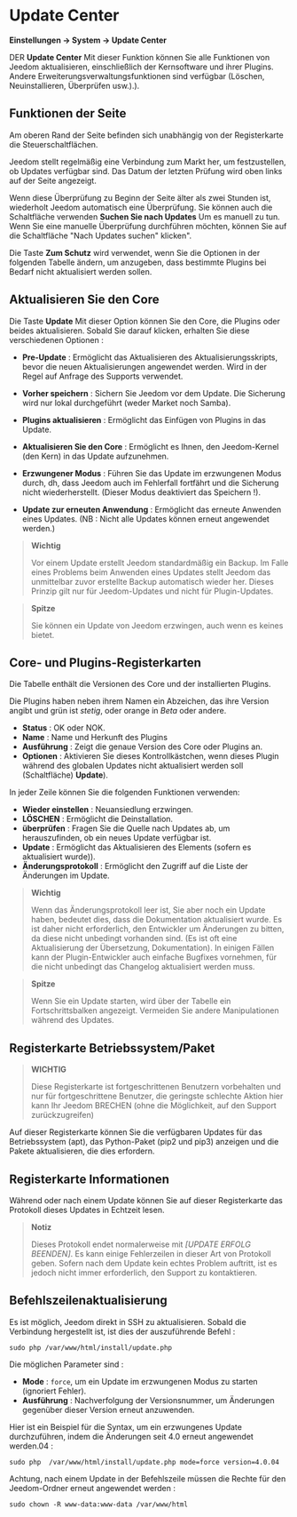 # Update Center
**Einstellungen → System → Update Center**


DER **Update Center** Mit dieser Funktion können Sie alle Funktionen von Jeedom aktualisieren, einschließlich der Kernsoftware und ihrer Plugins.
Andere Erweiterungsverwaltungsfunktionen sind verfügbar (Löschen, Neuinstallieren, Überprüfen usw.).).


## Funktionen der Seite

Am oberen Rand der Seite befinden sich unabhängig von der Registerkarte die Steuerschaltflächen.

Jeedom stellt regelmäßig eine Verbindung zum Markt her, um festzustellen, ob Updates verfügbar sind. Das Datum der letzten Prüfung wird oben links auf der Seite angezeigt.

Wenn diese Überprüfung zu Beginn der Seite älter als zwei Stunden ist, wiederholt Jeedom automatisch eine Überprüfung.
Sie können auch die Schaltfläche verwenden **Suchen Sie nach Updates** Um es manuell zu tun.
Wenn Sie eine manuelle Überprüfung durchführen möchten, können Sie auf die Schaltfläche "Nach Updates suchen" klicken".

Die Taste **Zum Schutz** wird verwendet, wenn Sie die Optionen in der folgenden Tabelle ändern, um anzugeben, dass bestimmte Plugins bei Bedarf nicht aktualisiert werden sollen.

## Aktualisieren Sie den Core

Die Taste **Update** Mit dieser Option können Sie den Core, die Plugins oder beides aktualisieren.
Sobald Sie darauf klicken, erhalten Sie diese verschiedenen Optionen :
- **Pre-Update** : Ermöglicht das Aktualisieren des Aktualisierungsskripts, bevor die neuen Aktualisierungen angewendet werden. Wird in der Regel auf Anfrage des Supports verwendet.
- **Vorher speichern** : Sichern Sie Jeedom vor dem Update. Die Sicherung wird nur lokal durchgeführt (weder Market noch Samba).
- **Plugins aktualisieren** : Ermöglicht das Einfügen von Plugins in das Update.
- **Aktualisieren Sie den Core** : Ermöglicht es Ihnen, den Jeedom-Kernel (den Kern) in das Update aufzunehmen.

- **Erzwungener Modus** : Führen Sie das Update im erzwungenen Modus durch, dh, dass Jeedom auch im Fehlerfall fortfährt und die Sicherung nicht wiederherstellt. (Dieser Modus deaktiviert das Speichern !).
- **Update zur erneuten Anwendung** : Ermöglicht das erneute Anwenden eines Updates. (NB : Nicht alle Updates können erneut angewendet werden.)

> **Wichtig**
>
> Vor einem Update erstellt Jeedom standardmäßig ein Backup. Im Falle eines Problems beim Anwenden eines Updates stellt Jeedom das unmittelbar zuvor erstellte Backup automatisch wieder her. Dieses Prinzip gilt nur für Jeedom-Updates und nicht für Plugin-Updates.

> **Spitze**
>
> Sie können ein Update von Jeedom erzwingen, auch wenn es keines bietet.

## Core- und Plugins-Registerkarten

Die Tabelle enthält die Versionen des Core und der installierten Plugins.

Die Plugins haben neben ihrem Namen ein Abzeichen, das ihre Version angibt und grün ist *stetig*, oder orange in *Beta* oder andere.

- **Status** : OK oder NOK.
- **Name** : Name und Herkunft des Plugins
- **Ausführung** : Zeigt die genaue Version des Core oder Plugins an.
- **Optionen** : Aktivieren Sie dieses Kontrollkästchen, wenn dieses Plugin während des globalen Updates nicht aktualisiert werden soll (Schaltfläche) **Update**).

In jeder Zeile können Sie die folgenden Funktionen verwenden:

- **Wieder einstellen** : Neuansiedlung erzwingen.
- **LÖSCHEN** : Ermöglicht die Deinstallation.
- **überprüfen** : Fragen Sie die Quelle nach Updates ab, um herauszufinden, ob ein neues Update verfügbar ist.
- **Update** : Ermöglicht das Aktualisieren des Elements (sofern es aktualisiert wurde)).
- **Änderungsprotokoll** : Ermöglicht den Zugriff auf die Liste der Änderungen im Update.

> **Wichtig**
>
> Wenn das Änderungsprotokoll leer ist, Sie aber noch ein Update haben, bedeutet dies, dass die Dokumentation aktualisiert wurde. Es ist daher nicht erforderlich, den Entwickler um Änderungen zu bitten, da diese nicht unbedingt vorhanden sind. (Es ist oft eine Aktualisierung der Übersetzung, Dokumentation).
> In einigen Fällen kann der Plugin-Entwickler auch einfache Bugfixes vornehmen, für die nicht unbedingt das Changelog aktualisiert werden muss.

> **Spitze**
>
> Wenn Sie ein Update starten, wird über der Tabelle ein Fortschrittsbalken angezeigt. Vermeiden Sie andere Manipulationen während des Updates.

## Registerkarte Betriebssystem/Paket

> **WICHTIG**
>
> Diese Registerkarte ist fortgeschrittenen Benutzern vorbehalten und nur für fortgeschrittene Benutzer, die geringste schlechte Aktion hier kann Ihr Jeedom BRECHEN (ohne die Möglichkeit, auf den Support zurückzugreifen)

Auf dieser Registerkarte können Sie die verfügbaren Updates für das Betriebssystem (apt), das Python-Paket (pip2 und pip3) anzeigen und die Pakete aktualisieren, die dies erfordern. 

## Registerkarte Informationen

Während oder nach einem Update können Sie auf dieser Registerkarte das Protokoll dieses Updates in Echtzeit lesen.

> **Notiz**
>
> Dieses Protokoll endet normalerweise mit *[UPDATE ERFOLG BEENDEN]*. Es kann einige Fehlerzeilen in dieser Art von Protokoll geben. Sofern nach dem Update kein echtes Problem auftritt, ist es jedoch nicht immer erforderlich, den Support zu kontaktieren.

## Befehlszeilenaktualisierung

Es ist möglich, Jeedom direkt in SSH zu aktualisieren.
Sobald die Verbindung hergestellt ist, ist dies der auszuführende Befehl :

``````sudo php /var/www/html/install/update.php``````

Die möglichen Parameter sind :

- **Mode** : `force`, um ein Update im erzwungenen Modus zu starten (ignoriert Fehler).
- **Ausführung** : Nachverfolgung der Versionsnummer, um Änderungen gegenüber dieser Version erneut anzuwenden.

Hier ist ein Beispiel für die Syntax, um ein erzwungenes Update durchzuführen, indem die Änderungen seit 4.0 erneut angewendet werden.04 :

``````sudo php  /var/www/html/install/update.php mode=force version=4.0.04``````

Achtung, nach einem Update in der Befehlszeile müssen die Rechte für den Jeedom-Ordner erneut angewendet werden :

``````sudo chown -R www-data:www-data /var/www/html``````
